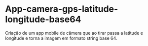 # App-camera-gps-latitude-longitude-base64
Criação de um app mobile de câmera que ao tirar passa a latitude e longitude e torna a imagem em formato string base 64.

